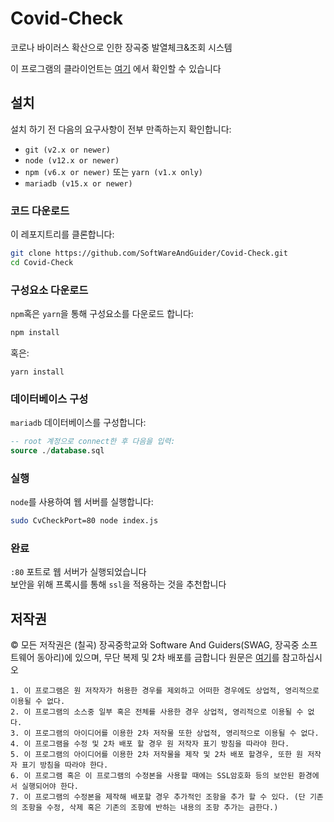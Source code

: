 # Covid-Check
코로나 바이러스 확산으로 인한 장곡중 발열체크&amp;조회 시스템

이 프로그램의 클라이언트는 [여기](https://github.com/softwareandguider/covid-check-client) 에서 확인할 수 있습니다

## 설치
설치 하기 전 다음의 요구사항이 전부 만족하는지 확인합니다:
* `git (v2.x or newer)`
* `node (v12.x or newer)`
* `npm (v6.x or newer)` 또는 `yarn (v1.x only)`
* `mariadb (v15.x or newer)`

### 코드 다운로드
이 레포지트리를 클론합니다:
```sh
git clone https://github.com/SoftWareAndGuider/Covid-Check.git
cd Covid-Check
```

### 구성요소 다운로드
`npm`혹은 `yarn`을 통해 구성요소를 다운로드 합니다:
```sh
npm install
```
혹은:
```
yarn install
```

### 데이터베이스 구성
`mariadb` 데이터베이스를 구성합니다:
```sql
-- root 계정으로 connect한 후 다음을 입력:
source ./database.sql
```

### 실행
`node`를 사용하여 웹 서버를 실행합니다:
```sh
sudo CvCheckPort=80 node index.js
```

### 완료
`:80` 포트로 웹 서버가 실행되었습니다\
보안을 위해 프록시를 통해 `ssl`을 적용하는 것을 추천합니다

## 저작권
&copy; 모든 저작권은 (칠곡) 장곡중학교와 Software And Guiders(SWAG, 장곡중 소프트웨어 동아리)에 있으며, 무단 복제 및 2차 배포를 금합니다
원문은 [여기](/LICENSE)를 참고하십시오
```
1. 이 프로그램은 원 저작자가 허용한 경우를 제외하고 어떠한 경우에도 상업적, 영리적으로 이용될 수 없다.
2. 이 프로그램의 소스중 일부 혹은 전체를 사용한 경우 상업적, 영리적으로 이용될 수 없다.
3. 이 프로그램의 아이디어를 이용한 2차 저작물 또한 상업적, 영리적으로 이용될 수 없다.
4. 이 프로그램을 수정 및 2차 배포 할 경우 원 저작자 표기 방침을 따라야 한다.
5. 이 프로그램의 아이디어를 이용한 2차 저작물을 제작 및 2차 배포 할경우, 또한 원 저작자 표기 방침을 따라야 한다.
6. 이 프로그램 혹은 이 프로그램의 수정본을 사용할 때에는 SSL암호화 등의 보안된 환경에서 실행되어야 한다.
7. 이 프로그램의 수정본을 제작해 배포할 경우 추가적인 조항을 추가 할 수 있다. (단 기존의 조항을 수정, 삭제 혹은 기존의 조항에 반하는 내용의 조항 추가는 금한다.)
```
